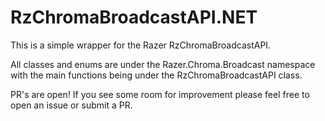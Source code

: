 # RzChromaBroadcastAPI.NET
This is a simple wrapper for the Razer RzChromaBroadcastAPI.

All classes and enums are under the Razer.Chroma.Broadcast namespace with the main functions being under the RzChromaBroadcastAPI class.

PR's are open! If you see some room for improvement please feel free to open an issue or submit a PR.
